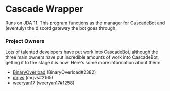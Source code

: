 # Cascade Wrapper

Runs on JDA 11.
This program functions as the manager for CascadeBot and (eventuly) the discord gateway the bot goes through.

### Project Owners

Lots of talented developers have put work into CascadeBot, although the three main owners have put incredible amounts of work into CascadeBot, getting it to the stage it is now. Here's some more information about them:

 - [BinaryOverload](https://github.com/binaryoverload) (BinaryOverload#2382)
 - [mrjvs](https://github.com/mrjvs) (mrjvs#2165) 
 - [weeryan17](https://github.com/weeryan17) (weeryan17#1258)